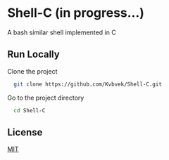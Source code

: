 # Shell-C (in progress...)

A bash similar shell implemented in C

## Run Locally  

Clone the project  

~~~bash  
  git clone https://github.com/Kvbvek/Shell-C.git
~~~

Go to the project directory  

~~~bash  
  cd Shell-C
~~~

## License  

[MIT](https://choosealicense.com/licenses/mit/)
